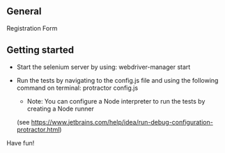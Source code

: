 ## General
Registration Form

## Getting started
- Start the selenium server by using: webdriver-manager start
- Run the tests by navigating to the config.js file and using the following command on terminal:
    protractor config.js
    
    - Note: You can configure a Node interpreter to run the tests by creating a Node runner 
    
    (see https://www.jetbrains.com/help/idea/run-debug-configuration-protractor.html)

Have fun!
